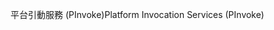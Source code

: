 <span data-ttu-id="a5e4a-101">平台引動服務 (PInvoke)</span><span class="sxs-lookup"><span data-stu-id="a5e4a-101">Platform Invocation Services (PInvoke)</span></span>